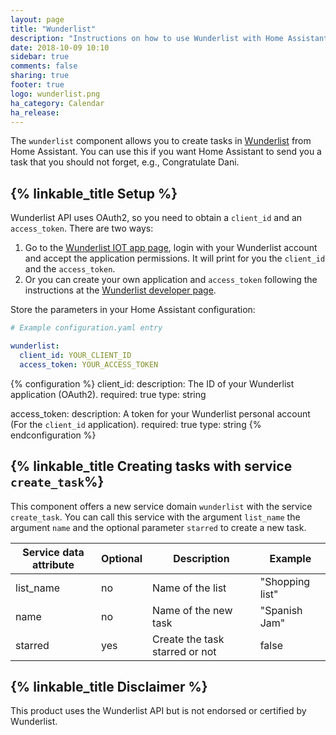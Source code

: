 ```yaml
---
layout: page
title: "Wunderlist"
description: "Instructions on how to use Wunderlist with Home Assistant."
date: 2018-10-09 10:10
sidebar: true
comments: false
sharing: true
footer: true
logo: wunderlist.png
ha_category: Calendar
ha_release: 
---
```


The `wunderlist` component allows you to create tasks in [Wunderlist](https://www.wunderlist.com) from Home Assistant. You can use this if you want Home Assistant to send you a task that 
you should not forget, e.g., Congratulate Dani.

## {% linkable_title Setup %}

Wunderlist API uses OAuth2, so you need to obtain a `client_id` and an `access_token`. 
There are two ways:
 
 
1. Go to the [Wunderlist IOT app page](https://wunderlist-iot.herokuapp.com), login with your Wunderlist account and accept the application permissions.
   It will print for you the `client_id` and the `access_token`.
2. Or you can create your own application and `access_token` following the instructions at the [Wunderlist developer page](https://developer.wunderlist.com/).

Store the parameters in your Home Assistant configuration:

```yaml
# Example configuration.yaml entry

wunderlist:
  client_id: YOUR_CLIENT_ID
  access_token: YOUR_ACCESS_TOKEN

```


{% configuration %}
client_id:
  description: The ID of your Wunderlist application (OAuth2).
  required: true
  type: string
  
access_token:
  description: A token for your Wunderlist personal account (For the ``client_id`` application).
  required: true
  type: string
{% endconfiguration %}

## {% linkable_title Creating tasks with service `create_task`%}

This component offers a new service domain `wunderlist` with the service `create_task`. 
You can call this service with the argument  `list_name` the argument `name` and the optional parameter `starred` to create a new task. 


|Service data attribute	| Optional | Description | Example |
|-----------------------|----------|-------------|---------|
| list_name | no  | Name of the list | "Shopping list"
| name      | no  | Name of the new task | "Spanish Jam" |
| starred   | yes | Create the task starred or not | false |

## {% linkable_title Disclaimer %}
This product uses the Wunderlist API but is not endorsed or certified by Wunderlist.
